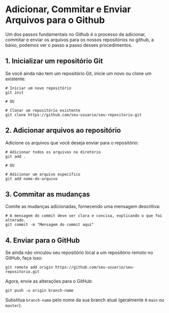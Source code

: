 # Adicionar, Commitar e Enviar Arquivos para o Github
 
 

Um dos passos fundamentais no Github é o processo de adicionar, commitar e enviar os arquivos para os nossos repositórios no github, a baixo, podemos ver o passo a passo desses procedimentos.


## 1. Inicializar um repositório Git

Se você ainda não tem um repositório Git, inicie um novo ou clone um existente:

```
# Iniciar um novo repositório
git init

# OU

# Clonar um repositório existente
git clone https://github.com/seu-usuario/seu-repositorio.git
```

## 2. Adicionar arquivos ao repositório

Adicione os arquivos que você deseja enviar para o repositório:

```
# Adicionar todos os arquivos no diretório
git add .

# OU

# Adicionar um arquivo específico
git add nome-do-arquivo
```

## 3. Commitar as mudanças

Comite as mudanças adicionadas, fornecendo uma mensagem descritiva:

```
# A mensagem do commit deve ser clara e concisa, explicando o que foi alterado.
git commit -m "Mensagem do commit aqui"
```

## 4. Enviar para o GitHub

Se ainda não vinculou seu repositório local a um repositório remoto no GitHub, faça isso:

```
git remote add origin https://github.com/seu-usuario/seu-repositorio.git
```

Agora, envie as alterações para o GitHub:

```
git push -u origin branch-name
```

Substitua `branch-name` pelo nome da sua branch atual (geralmente é `main` ou `master`).